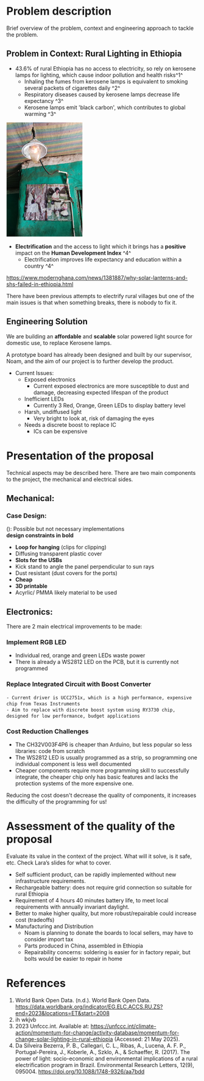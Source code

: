 # Problem description

Brief overview of the problem, context and engineering approach to tackle the problem.

## Problem in Context: Rural Lighting in Ethiopia

- 43.6% of rural Ethiopia has no access to electricity, so rely on kerosene lamps for lighting, which cause indoor pollution and health risks^1^
    - Inhaling the fumes from kerosene lamps is equivalent to smoking several packets of cigarettes daily ^2^
    - Respiratory diseases caused by kerosene lamps decrease life expectancy ^3^
    - Kerosene lamps emit 'black carbon', which contributes to global warming ^3^ 
 
<img src="assets/Gaslight.jpg" alt="Alt Text" width="200" height="300"> 
  
- **Electrification** and the access to light which it brings has a **positive** impact on the **Human Development Index** ^4^
  - Electrification improves life expectancy and education within a country ^4^

https://www.modernghana.com/news/1381887/why-solar-lanterns-and-shs-failed-in-ethiopia.html

There have been previous attempts to electrify rural villages but one of the main issues is that when something breaks, there is nobody to fix it. 

## Engineering Solution

We are building an **affordable** and **scalable** solar powered light source for domestic use, to replace Kerosene lamps.

A prototype board has already been designed and built by our supervisor, Noam, and the aim of our project is to further develop the product.

- Current Issues:
    - Exposed electronics
      - Current exposed electronics are more susceptible to dust and damage, decreasing expected lifespan of the product
    - Inefficient LEDs
      - Currently 3 Red, Orange, Green LEDs to display battery level
    - Harsh, undiffused light
      - Very bright to look at, risk of damaging the eyes   
    - Needs a discrete boost to replace IC
      - ICs can be expensive

# Presentation of the proposal

Technical aspects may be described here.
There are two main components to the project, the mechanical and electrical sides. 

## Mechanical:  
### Case Design:  
(): Possible but not necessary implementations  
**design constraints in bold**
- **Loop for hanging** (clips for clipping)
- Diffusing transparent plastic cover
- **Slots for the USBs**
- Kick stand to angle the panel perpendicular to sun rays
- Dust resistant (dust covers for the ports)
- **Cheap**
- **3D printable**
- Acyrlic/ PMMA likely material to be used

## Electronics:  
There are 2 main electrical improvements to be made:

### Implement RGB LED
  - Individual red, orange and green LEDs waste power
  - There is already a WS2812 LED on the PCB, but it is currently not programmed
  
### Replace Integrated Circuit with Boost Converter
    - Current driver is UCC2751x, which is a high performance, expensive chip from Texas Instruments
    - Aim to replace with discrete boost system using RY3730 chip, designed for low performance, budget applications
   
### Cost Reduction Challenges
- The CH32V003F4P6 is cheaper than Arduino, but less popular so less libraries: code from scratch
- The WS2812 LED is usually programmed as a strip, so programming one individual component is less well documented
- Cheaper components require more programming skill to successfully integrate, the cheaper chip only has basic features and lacks the protection systems of the more expensive one. 

Reducing the cost doesn't decrease the quality of components, it increases the difficulty of the programming for us!


# Assessment of the quality of the proposal

Evaluate its value in the context of the project. 
What will it solve, is it safe, etc. Check Lara’s slides for what to cover.

- Self sufficient product, can be rapidly implemented without new infrastructure requirements.
- Rechargeable battery: does not require grid connection so suitable for rural Ethiopia
- Requirement of 4 hours 40 minutes battery life, to meet local requirements with annually invariant daylight.
- Better to make higher quality, but more robust/repairable could increase cost (tradeoffs)
- Manufacturing and Distribution
  - Noam is planning to donate the boards to local sellers, may have to consider import tax
  - Parts produced in China, assembled in Ethiopia
  - Repairability concerns: soldering is easier for in factory repair, but bolts would be easier to repair in home 

# References
 1. World Bank Open Data. (n.d.). World Bank Open Data. https://data.worldbank.org/indicator/EG.ELC.ACCS.RU.ZS?end=2023&locations=ET&start=2008
 2. ih    wkjvb
 3. 2023 Unfccc.int. Available at: https://unfccc.int/climate-action/momentum-for-change/activity-database/momentum-for-change-solar-lighting-in-rural-ethiopia (Accessed: 21 May 2025).
 4. Da Silveira Bezerra, P. B., Callegari, C. L., Ribas, A., Lucena, A. F. P., Portugal-Pereira, J., Koberle, A., Szklo, A., & Schaeffer, R. (2017). The power of light: socio-economic and environmental implications of a rural electrification program in Brazil. Environmental Research Letters, 12(9), 095004. https://doi.org/10.1088/1748-9326/aa7bdd
